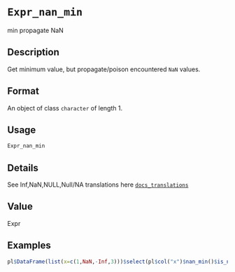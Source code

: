 # `Expr_nan_min`

min propagate NaN


## Description

Get minimum value, but propagate/poison encountered `NaN` values.


## Format

An object of class `character` of length 1.


## Usage

```r
Expr_nan_min
```


## Details

See Inf,NaN,NULL,Null/NA translations here [`docs_translations`](#docstranslations)


## Value

Expr


## Examples

```r
pl$DataFrame(list(x=c(1,NaN,-Inf,3)))$select(pl$col("x")$nan_min()$is_nan()) #is true
```


